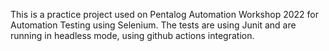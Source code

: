 This is a practice project used on Pentalog Automation Workshop 2022 for Automation Testing using Selenium. The tests are using Junit and are running in headless mode, using github actions integration. 
